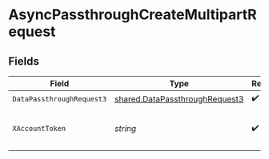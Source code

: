 # AsyncPassthroughCreateMultipartRequest


## Fields

| Field                                                                            | Type                                                                             | Required                                                                         | Description                                                                      |
| -------------------------------------------------------------------------------- | -------------------------------------------------------------------------------- | -------------------------------------------------------------------------------- | -------------------------------------------------------------------------------- |
| `DataPassthroughRequest3`                                                        | [shared.DataPassthroughRequest3](../../models/shared/datapassthroughrequest3.md) | :heavy_check_mark:                                                               | N/A                                                                              |
| `XAccountToken`                                                                  | *string*                                                                         | :heavy_check_mark:                                                               | Token identifying the end user.                                                  |